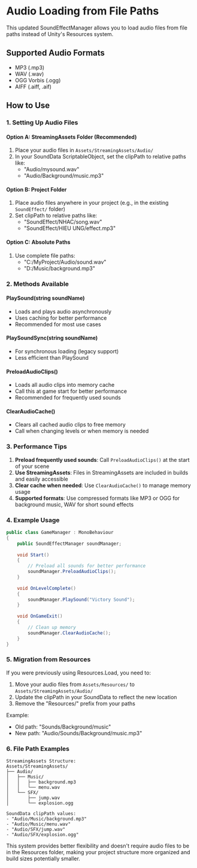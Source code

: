 # Audio Loading from File Paths

This updated SoundEffectManager allows you to load audio files from file paths instead of Unity's Resources system.

## Supported Audio Formats
- MP3 (.mp3)
- WAV (.wav)
- OGG Vorbis (.ogg)
- AIFF (.aiff, .aif)

## How to Use

### 1. Setting Up Audio Files

#### Option A: StreamingAssets Folder (Recommended)
1. Place your audio files in `Assets/StreamingAssets/Audio/`
2. In your SoundData ScriptableObject, set the clipPath to relative paths like:
   - "Audio/mysound.wav"
   - "Audio/Background/music.mp3"

#### Option B: Project Folder
1. Place audio files anywhere in your project (e.g., in the existing `SoundEffect/` folder)
2. Set clipPath to relative paths like:
   - "SoundEffect/NHAC/song.wav"
   - "SoundEffect/HIEU UNG/effect.mp3"

#### Option C: Absolute Paths
1. Use complete file paths:
   - "C:/MyProject/Audio/sound.wav"
   - "D:/Music/background.mp3"

### 2. Methods Available

#### PlaySound(string soundName)
- Loads and plays audio asynchronously
- Uses caching for better performance
- Recommended for most use cases

#### PlaySoundSync(string soundName)
- For synchronous loading (legacy support)
- Less efficient than PlaySound

#### PreloadAudioClips()
- Loads all audio clips into memory cache
- Call this at game start for better performance
- Recommended for frequently used sounds

#### ClearAudioCache()
- Clears all cached audio clips to free memory
- Call when changing levels or when memory is needed

### 3. Performance Tips

1. **Preload frequently used sounds**: Call `PreloadAudioClips()` at the start of your scene
2. **Use StreamingAssets**: Files in StreamingAssets are included in builds and easily accessible
3. **Clear cache when needed**: Use `ClearAudioCache()` to manage memory usage
4. **Supported formats**: Use compressed formats like MP3 or OGG for background music, WAV for short sound effects

### 4. Example Usage

```csharp
public class GameManager : MonoBehaviour
{
    public SoundEffectManager soundManager;
    
    void Start()
    {
        // Preload all sounds for better performance
        soundManager.PreloadAudioClips();
    }
    
    void OnLevelComplete()
    {
        soundManager.PlaySound("Victory Sound");
    }
    
    void OnGameExit()
    {
        // Clean up memory
        soundManager.ClearAudioCache();
    }
}
```

### 5. Migration from Resources

If you were previously using Resources.Load, you need to:

1. Move your audio files from `Assets/Resources/` to `Assets/StreamingAssets/Audio/`
2. Update the clipPath in your SoundData to reflect the new location
3. Remove the "Resources/" prefix from your paths

Example:
- Old path: "Sounds/Background/music"
- New path: "Audio/Sounds/Background/music.mp3"

### 6. File Path Examples

```
StreamingAssets Structure:
Assets/StreamingAssets/
├── Audio/
│   ├── Music/
│   │   ├── background.mp3
│   │   └── menu.wav
│   └── SFX/
│       ├── jump.wav
│       └── explosion.ogg

SoundData clipPath values:
- "Audio/Music/background.mp3"
- "Audio/Music/menu.wav"
- "Audio/SFX/jump.wav"
- "Audio/SFX/explosion.ogg"
```

This system provides better flexibility and doesn't require audio files to be in the Resources folder, making your project structure more organized and build sizes potentially smaller.